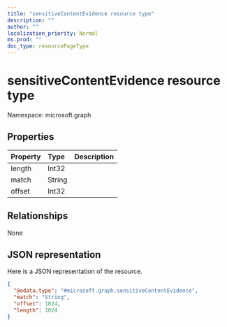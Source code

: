 ```yaml
---
title: "sensitiveContentEvidence resource type"
description: ""
author: ""
localization_priority: Normal
ms.prod: ""
doc_type: resourcePageType
---
```


# sensitiveContentEvidence resource type


Namespace: microsoft.graph



## Properties
|Property|Type|Description|
|:---|:---|:---|
|length|Int32||
|match|String||
|offset|Int32||

## Relationships
None

## JSON representation
Here is a JSON representation of the resource.
<!-- {
  "blockType": "resource",
  "@odata.type": "microsoft.graph.sensitiveContentEvidence"
}
-->
``` json
{
  "@odata.type": "#microsoft.graph.sensitiveContentEvidence",
  "match": "String",
  "offset": 1024,
  "length": 1024
}
```

